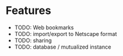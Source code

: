 # Features
- TODO: Web bookmarks
- TODO: import/export to Netscape format
- TODO: sharing
- TODO: database / mutualized instance
